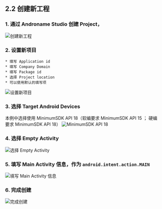 ## 2.2 创建新工程

### 1. 通过 Androname Studio 创建 Project，
![创建新工程](http://7xuil4.com1.z0.glb.clouddn.com/sbs_new_project_1.png)

### 2. 设置新项目
    * 填写 Application id
    * 填写 Company Domain
    * 填写 Package id
    * 选择 Project location
    * 可以使用默认的填写项

![设置新项目 ](http://7xuil4.com1.z0.glb.clouddn.com/sbs_configure_new_project_2.png)

### 3. 选择 Target Android Devices

本例中选择使用 MinimumSDK  API 18（软编要求 MinimumSDK API 15 ； 硬编要求 MinimumSDK API 18）
![MinimumSDK API 18](http://7xuil4.com1.z0.glb.clouddn.com/sbs_target_android_devices_3.png)

### 4. 选择 Empty Activity
![选择 Empty Activity](http://7xuil4.com1.z0.glb.clouddn.com/sbs_empty_activity_4.png)

### 5. 填写 Main Activity 信息，作为 `android.intent.action.MAIN`
![填写 Main Activity 信息](http://7xuil4.com1.z0.glb.clouddn.com/sbs_set_main_activity_5.png)

### 6. 完成创建
![完成创建](http://7xuil4.com1.z0.glb.clouddn.com/sbs_new_project_done_6.png)
